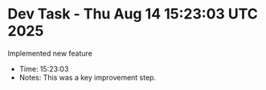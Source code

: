 # Dev Task - Thu Aug 14 15:23:03 UTC 2025
Implemented new feature
- Time: 15:23:03
- Notes: This was a key improvement step.
